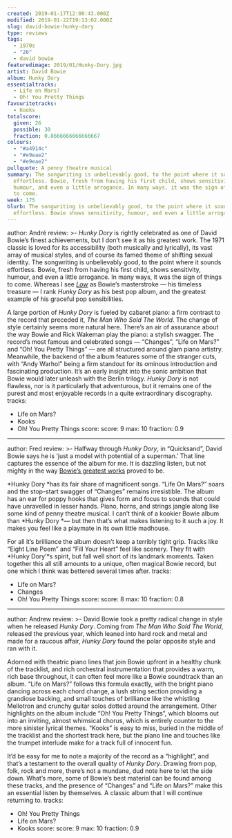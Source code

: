 ```yaml
---
created: 2019-01-17T12:00:43.000Z
modified: 2019-01-22T19:13:02.000Z
slug: david-bowie-hunky-dory
type: reviews
tags:
  - 1970s
  - "26"
  - david bowie
featuredimage: 2019/01/Hunky-Dory.jpg
artist: David Bowie
album: Hunky Dory
essentialtracks:
  - Life on Mars?
  - Oh! You Pretty Things
favouritetracks:
  - Kooks
totalscore:
  given: 26
  possible: 30
  fraction: 0.8666666666666667
colours:
  - "#a4914c"
  - "#e9eae2"
  - "#e9eae2"
pullquote: A penny theatre musical
summary: The songwriting is unbelievably good, to the point where it sounds
  effortless. Bowie, fresh from having his first child, shows sensitivity,
  humour, and even a little arrogance. In many ways, it was the sign of things
  to come.
week: 175
blurb: The songwriting is unbelievably good, to the point where it sounds
  effortless. Bowie shows sensitivity, humour, and even a little arrogance.
---
```

author: André
review: >-
  *Hunky Dory* is rightly celebrated as one of David Bowie’s finest
  achievements, but I don’t see it as his greatest work. The 1971 classic is
  loved for its accessibility (both musically and lyrically), its vast array of
  musical styles, and of course its famed theme of shifting sexual identity. The
  songwriting is unbelievably good, to the point where it sounds effortless.
  Bowie, fresh from having his first child, shows sensitivity, humour, and even
  a little arrogance. In many ways, it was the sign of things to come. Whereas I
  see [*Low*](<reviews/david-bowie-low/>) as Bowie’s
  masterstroke — his timeless treasure — I rank *Hunky Dory* as his best pop
  album, and the greatest example of his graceful pop sensibilities.

  A large portion of *Hunky Dory* is fueled by cabaret piano: a firm contrast to the record that preceded it, *The Man Who Sold The World*. The change of style certainly seems more natural here. There’s an air of assurance about the way Bowie and Rick Wakeman play the piano: a stylish swagger. The record’s most famous and celebrated songs — “Changes”, “Life on Mars?” and “Oh! You Pretty Things” — are all structured around glam piano artistry. Meanwhile, the backend of the album features some of the stranger cuts, with “Andy Warhol” being a firm standout for its ominous introduction and fascinating production. It’s an early insight into the sonic ambition that Bowie would later unleash with the Berlin trilogy. *Hunky Dory* is not flawless, nor is it particularly that adventurous, but it remains one of the purest and most enjoyable records in a quite extraordinary discography.
tracks:
  - Life on Mars?
  - ­­Kooks
  - ­­Oh! You Pretty Things
score:
  score: 9
  max: 10
  fraction: 0.9
---
author: Fred
review: >-
  Halfway through *Hunky Dory*, in “Quicksand”, David Bowie says he is ‘just a
  model with potential of a superman.’ That line captures the essence of the
  album for me. It is dazzling listen, but not mighty in the way [Bowie’s
  greatest works](<reviews/david-bowie-low/>) proved to
  be.

  *Hunky Dory *has its fair share of magnificent songs. “Life On Mars?” soars and the stop-start swagger of “Changes” remains irresistible. The album has an ear for poppy hooks that gives form and focus to sounds that could have unravelled in lesser hands. Piano, horns, and strings jangle along like some kind of penny theatre musical. I can’t think of a kookier Bowie album than *Hunky Dory *— but then that’s what makes listening to it such a joy. It makes you feel like a playmate in its own little madhouse.

  For all it’s brilliance the album doesn’t keep a terribly tight grip. Tracks like “Eight Line Poem” and “Fill Your Heart” feel like scenery. They fit with *Hunky Dory’*s spirit, but fall well short of its landmark moments. Taken together this all still amounts to a unique, often magical Bowie record, but one which I think was bettered several times after.
tracks:
  - Life on Mars?
  - ­­Changes
  - ­­Oh! You Pretty Things
score:
  score: 8
  max: 10
  fraction: 0.8
---
author: Andrew
review: >-
  David Bowie took a pretty radical change in style when he released *Hunky
  Dory*. Coming from *The Man Who Sold The World*, released the previous year,
  which leaned into hard rock and metal and made for a raucous affair, *Hunky
  Dory* found the polar opposite style and ran with it.

  Adorned with theatric piano lines that join Bowie upfront in a healthy chunk of the tracklist, and rich orchestral instrumentation that provides a warm, rich base throughout, it can often feel more like a Bowie soundtrack than an album. “Life on Mars?” follows this formula exactly, with the bright piano dancing across each chord change, a lush string section providing a grandiose backing, and small touches of brilliance like the whistling Mellotron and crunchy guitar solos dotted around the arrangement. Other highlights on the album include “Oh! You Pretty Things”, which blooms out into an inviting, almost whimsical chorus, which is entirely counter to the more sinister lyrical themes. “Kooks” is easy to miss, buried in the middle of the tracklist and the shortest track here, but the piano line and touches like the trumpet interlude make for a track full of innocent fun.

  It’d be easy for me to note a majority of the record as a “highlight”, and that’s a testament to the overall quality of *Hunky Dory*. Drawing from pop, folk, rock and more, there’s not a mundane, dud note here to let the side down. What’s more, some of Bowie’s best material can be found among these tracks, and the presence of “Changes” and “Life on Mars?” make this an essential listen by themselves. A classic album that I will continue returning to.
tracks:
  - Oh! You Pretty Things
  - ­­Life on Mars?
  - ­­Kooks
score:
  score: 9
  max: 10
  fraction: 0.9

